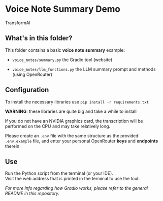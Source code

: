# Voice Note Summary Demo
TransformAI

## What's in this folder?
This folder contains a basic **voice note summary** example:

- `voice_notes/summary.py` the Gradio tool (website)  

- `voice_notes/llm_functions.py` the LLM summary prompt and methods (using OpenRouter)


## Configuration
To install the necessary libraries use `pip install -r requirements.txt`

**WARNING**: these libraries are quite big and take a while to install

If you do not have an NVIDIA graphics card, 
the transcription will be performed on the CPU and may take relatively long.

Please create an `.env` file with the same structure as the provided `.env.example` file, 
and enter your personal OpenRouter **keys** and **endpoints** therein.

## Use
Run the Python script from the terminal (or your IDE).  
Visit the web address that is printed in the terminal to use the tool.

_For more info regarding how Gradio works, please refer to the general README in this repository._
